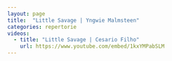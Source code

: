 ```yaml
---
layout: page
title:  "Little Savage | Yngwie Malmsteen"
categories: repertorie
videos:
  - title: "Little Savage | Cesario Filho"
    url: https://www.youtube.com/embed/1kxYMPabSLM
---
```


